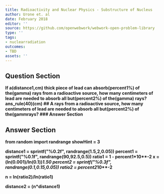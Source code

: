 ```yaml
---
title: Radioactivity and Nuclear Physics - Substructure of Nucleus
author: Urone et. al
date: February 2018
editor: ''
source: https://github.com/openwebwork/webwork-open-problem-library
type: ''
tags:
- nuclearradiation
outcomes:
- TBD
assets: ''
---
```


## Question Section 

<b>
If a(distance1,cm) thick piece of lead can absorb(percent1%) of the(gamma) rays from a radioactive source, how many centimeters of lead are needed to absorb all but(percent2%) of the(gamma) rays?
ans_rule(40)(cm)
## A
rays from a radioactive source, how many centimeters of lead are needed to absorb all but(percent2%) of the(gammrays?
### Answer Section


## Answer Section

from random import randrange
showHint = 3

distance1 = sprintf("%0.2f", randrange(1.5,2,0.05))
percent1 = sprintf("%0.1f", randrange(90,92.5,0.5))
ratio1 = 1 - percent1*10**-2
x = (ln(0.001)/ln(0.1))*1.50
percent2 = sprintf("%0.3f", randrange(0.1,0.15,0.05))
ratio2 = percent2*10**-2

n = ln(ratio2)/ln(ratio1)

distance2 = (n*distance1)